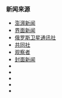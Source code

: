 ### 新闻来源

+ [澎湃新闻](https://www.thepaper.cn/)
+ [界面新闻](https://www.jiemian.com/)
+ [俄罗斯卫星通讯社](http://sputniknews.cn/)
+ [共同社](https://china.kyodonews.net/)
+ [观察者](https://www.guancha.cn/)
+ [封面新闻](http://www.thecover.cn/)
+ []()
+ []()
+ []()
+ []()
+ []()
